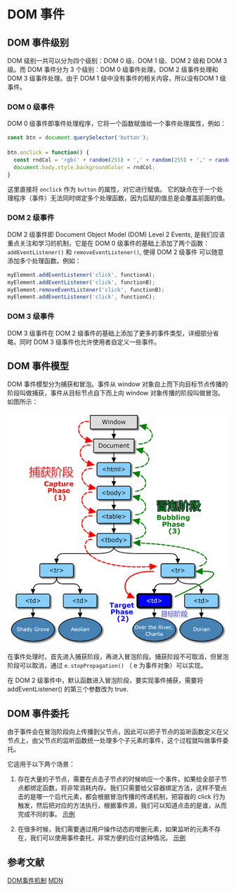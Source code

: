# DOM 事件

## DOM 事件级别

DOM 级别一共可以分为四个级别：DOM 0 级、DOM 1 级、DOM 2 级和 DOM 3 级。而 DOM 事件分为 3 个级别：DOM 0 级事件处理，DOM 2 级事件处理和DOM 3 级事件处理。由于 DOM 1 级中没有事件的相关内容，所以没有DOM 1 级事件。

### DOM 0 级事件
DOM 0 级事件即事件处理程序，它将一个函数赋值给一个事件处理属性，例如：
````JavaScript
const btn = document.querySelector('button');

btn.onclick = function() {
  const rndCol = 'rgb(' + random(255) + ',' + random(255) + ',' + random(255) + ')';
  document.body.style.backgroundColor = rndCol;
}
````
这里直接将 ````onclick```` 作为 ````button```` 的属性，对它进行赋值。
它的缺点在于一个处理程序（事件）无法同时绑定多个处理函数，因为后赋的值总是会覆盖前面的值。

### DOM 2 级事件
DOM 2 级事件即 Document Object Model (DOM) Level 2 Events, 是我们应该重点关注和学习的机制，它是在 DOM 0 级事件的基础上添加了两个函数： ````addEventListener()```` 和 ````removeEventListener()````, 使得 DOM 2 级事件 可以随意添加多个处理函数。例如：
````JavaScript
myElement.addEventListener('click', functionA);
myElement.addEventListener('click', functionB);
myElement.removeEventListener('click', functionB);
myElement.addEventListener('click', functionC);
````

### DOM 3 级事件
DOM 3 级事件在 DOM 2 级事件的基础上添加了更多的事件类型，详细部分省略，同时 DOM 3 级事件也允许使用者自定义一些事件。

## DOM 事件模型

DOM 事件模型分为捕获和冒泡。事件从 window 对象自上而下向目标节点传播的阶段叫做捕获，事件从目标节点自下而上向 window 对象传播的阶段叫做冒泡。如图所示：

![avatar](捕获与冒泡.png)

在事件处理时，首先进入捕获阶段，再进入冒泡阶段。捕获阶段不可取消，但冒泡阶段可以取消，通过 ````e.stopPropagation()```` （ e 为事件对象）可以实现。

在 DOM 2 级事件中，默认函数进入冒泡阶段，要实现事件捕获，需要将 addEventListener() 的第三个参数改为 true.

## DOM 事件委托

由于事件会在冒泡阶段向上传播到父节点，因此可以把子节点的监听函数定义在父节点上，由父节点的监听函数统一处理多个子元素的事件，这个过程就叫做事件委托。

它适用于以下两个场景：
1. 存在大量的子节点，需要在点击子节点的时候响应一个事件，如果给全部子节点都绑定函数，将非常消耗内存。我们只需要给父容器绑定方法，这样不管点击的是哪一个后代元素，都会根据冒泡传播的传递机制，把容器的 click 行为触发，然后把对应的方法执行，根据事件源，我们可以知道点击的是谁，从而完成不同的事。
[示例](http://js.jirengu.com/fulih/3/edit)

2. 在很多时候，我们需要通过用户操作动态的增删元素，如果监听的元素不存在，我们可以使用事件委托，非常方便的应付这种情况。
[示例](http://js.jirengu.com/ravod/5/edit?html,js,output)

## 参考文献
[DOM事件机制](https://juejin.cn/post/6844903731079675917#heading-8)
[MDN](https://developer.mozilla.org/zh-CN/docs/Learn/JavaScript/Building_blocks/Events)